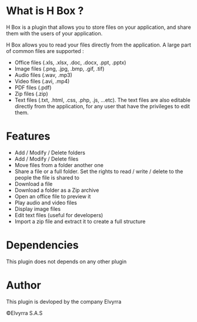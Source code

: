 # What is H Box ?

H Box is a plugin that allows you to store files on your application, and share them with the users of your application.

H Box allows you to read your files directly from the application. A large part of common files are supported :

* Office files (.xls, .xlsx, .doc, .docx, .ppt, .pptx)
* Image files (.png, .jpg, .bmp, .gif, .tif)
* Audio files (.wav, .mp3)
* Video files (.avi, .mp4)
* PDF files (.pdf)
* Zip files (.zip)
* Text files (.txt, .html, .css, .php, .js, ...etc). The text files are also editable directly from the application, for any user that have the privileges to edit them.

# Features
* Add / Modify / Delete folders
* Add / Modify / Delete files
* Move files from a folder another one
* Share a file or a full folder. Set the rights to read / write / delete to the people the file is shared to
* Download a file
* Download a folder as a Zip archive
* Open an office file to preview it
* Play audio and video files
* Display image files
* Edit text files (useful for developers)
* Import a zip file and extract it to create a full structure


# Dependencies
This plugin does not depends on any other plugin

# Author
This plugin is devloped by the company Elvyrra

©Elvyrra S.A.S